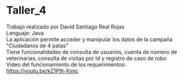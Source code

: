 # Taller_4
Trabajo realizado por David Santiago Real Rojas
<br/>
Lenguaje: Java
<br/>
La aplicación permite acceder y manipular los datos de la campaña "Ciudadanos de 4 patas"
<br/>
Tiene funcionalidades de consulta de usuarios, cuenta de número de veterinarias, consulta de visitas por Id y registro de caso de robo
<br/>
Video del funcionamiento de los requerimientos:
<br/>
https://youtu.be/kZ1P9j-Ximc
